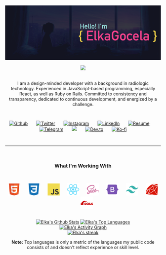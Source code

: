 <!-- HEADER -->

[![MasterHead](https://github.com/eagocela/eagocela/blob/main/header_banner4.png)](https://github.com/eagocela)

<div align="center">
  <a href="https://github.com/DenverCoder1/readme-typing-svg"><img src="https://readme-typing-svg.herokuapp.com?font=Barlow&size=30&duration=4000&color=F7D748&center=true&vCenter=true&lines=Welcome+to+My+Github" /></a>
 </div>
 
 <br/>

<p align="center">I am a design-minded developer with a background in radiologic technology. Experienced in JavaScript-based programming, especially React, as well as Ruby on Rails. Committed to consistency and transparency, dedicated to continuous development, and energized by a challenge.</p>

<br/>

<!-- Social icons section -->
<p align="center">
  <a href="https://github.com/eagocela"><img width="32px" alt="Github" title="Youtube" src="https://img.icons8.com/glyph-neue/344/FC438D/source-code.png"/></a>
  &#8287;&#8287;&#8287;&#8287;&#8287;
  <a href="https://twitter.com/eagocela"><img width="32px" alt="Twitter" title="Twitter" src="https://img.icons8.com/ios-filled/344/FC438D/twitter.png"/></a>
  &#8287;&#8287;&#8287;&#8287;&#8287;
  <a href="https://www.instagram.com/eagocela/"><img width="32px" alt="Instagram" title="Instagram" src="https://img.icons8.com/ios-filled/344/FC438D/instagram.png"/></a>
  &#8287;&#8287;&#8287;&#8287;&#8287;
  <a href="https://www.linkedin.com/in/eagocela/"><img width="32px" alt="LinkedIn" title="LinkedIn" src="https://img.icons8.com/ios-filled/344/FC438D/linkedin.png"/></a>
  &#8287;&#8287;&#8287;&#8287;&#8287;
  <a href="https://github.com/eagocela/eagocela/blob/main/CV.pdf"><img width="32px" alt="Resume" title="Resume" src="https://img.icons8.com/ios-filled/344/FC438D/open-resume.png"/></a>
  &#8287;&#8287;&#8287;&#8287;&#8287;
  <a href="https://t.me/eagocela"><img width="32px" alt="Telegram" title="Telegram" src="https://img.icons8.com/ios-filled/344/FC438D/telegram-app.png"/></a>
  &#8287;&#8287;&#8287;&#8287;&#8287;
  <a href="https://www.hackerrank.com/elkagocela" alt="Hackerrank" title="Hackerrank"><img width="32px" src="https://img.icons8.com/external-tal-revivo-bold-tal-revivo/344/FC438D/external-hackerrank-is-a-technology-company-that-focuses-on-competitive-programming-logo-bold-tal-revivo.png"/></a>
  &#8287;&#8287;&#8287;&#8287;&#8287;
  <a href="https://dev.to/eagocela"><img width="32px" alt="Dev.to" title="eagocela Dev.to" src="https://img.icons8.com/windows/344/FC438D/dev.png"></a>
  &#8287;&#8287;&#8287;&#8287;&#8287;
  <a href="https://ko-fi.com/eagocela"><img width="32px" alt="Ko-fi" title="Buy me a coffee" src="https://img.icons8.com/external-tal-revivo-bold-tal-revivo/344/FC438D/external-ko-fi-funding-user-and-getting-support-from-people-who-love-your-work-logo-bold-tal-revivo.png"/></a>
</p>

<br/>

***

<br/>

<!-- TOOLS & LANGUAGES -->

<div align="center">
  <h3>What I'm Working With</h3>
  
  <br/>
  
  <img src="https://github.com/devicons/devicon/blob/master/icons/html5/html5-original.svg" title="HTML5" alt="HTML" width="40" height="40"/>&#8287;&#8287;&#8287;&#8287;&#8287;
  <img src="https://github.com/devicons/devicon/blob/master/icons/css3/css3-plain.svg"  title="CSS3" alt="CSS" width="40" height="40"/>&#8287;&#8287;&#8287;&#8287;&#8287;
  <img src="https://github.com/devicons/devicon/blob/master/icons/javascript/javascript-original.svg" title="JavaScript" alt="JavaScript" width="40" height="40"/>&#8287;&#8287;&#8287;&#8287;&#8287;
  <img src="https://github.com/devicons/devicon/blob/master/icons/react/react-original.svg" title="React" alt="React" width="40" height="40"/>&#8287;&#8287;&#8287;&#8287;&#8287;
  <img src="https://github.com/devicons/devicon/blob/master/icons/sass/sass-original.svg" title="Sass" alt="Sass" width="40" height="40"/>&#8287;&#8287;&#8287;&#8287;&#8287;
  <img src="https://github.com/devicons/devicon/blob/master/icons/bootstrap/bootstrap-plain.svg" title="Bootstrap"  alt="Bootstrap" width="40" height="40"/>&#8287;&#8287;&#8287;&#8287;&#8287;
  <img src="https://github.com/devicons/devicon/blob/master/icons/tailwindcss/tailwindcss-plain.svg" title="Tailwind"  alt="Tailwind" width="40" height="40"/>&#8287;&#8287;&#8287;&#8287;&#8287;
  <img src="https://github.com/devicons/devicon/blob/master/icons/ruby/ruby-plain.svg" title="Ruby" alt="Ruby" width="40" height="40"/>&#8287;&#8287;&#8287;&#8287;&#8287;
  <img src="https://github.com/devicons/devicon/blob/master/icons/rails/rails-plain-wordmark.svg" title="Rails" alt="Rails" width="40" height="40"/>
</div>

<br/>

 <div align="center">   
    <a href="https://github.com/anuraghazra/github-readme-stats"><img alt="Elka's Github Stats" src="https://denvercoder1-github-readme-stats.vercel.app/api/?username=eagocela&show_icons=true&count_private=true&theme=radical&hide_border=true" height="180px"/></a>
    <a href="https://github.com/anuraghazra/github-readme-stats"><img alt="Elka's Top Languages" src="https://github-readme-stats.vercel.app/api/top-langs/?username=eagocela&langs_count=8&layout=compact&theme=radical&hide_border=true" height="180px"/></a>
    <br/>
    <!-- https://github.com/ashutosh00710/github-readme-activity-graph -->
    <a href="https://github.com/ashutosh00710/github-readme-activity-graph"><img alt="Elka's Activity Graph" src="https://activity-graph.herokuapp.com/graph?username=eagocela&theme=redical&hide_border=true" height="295px" /></a> <br/>
     <a href="https://github.com/DenverCoder1/github-readme-streak-stats"><img title="🔥 Get streak stats for your profile at git.io/streak-stats" alt="Elka's streak" src="https://github-readme-streak-stats.herokuapp.com/?user=eagocela&theme=radical&hide_border=true" height="180"/>
  </a><br/>
    <p><b>Note:</b> Top languages is only a metric of the languages my public code consists of and doesn't reflect experience or skill level.</p>
 </div>

<br/>
<br/>
